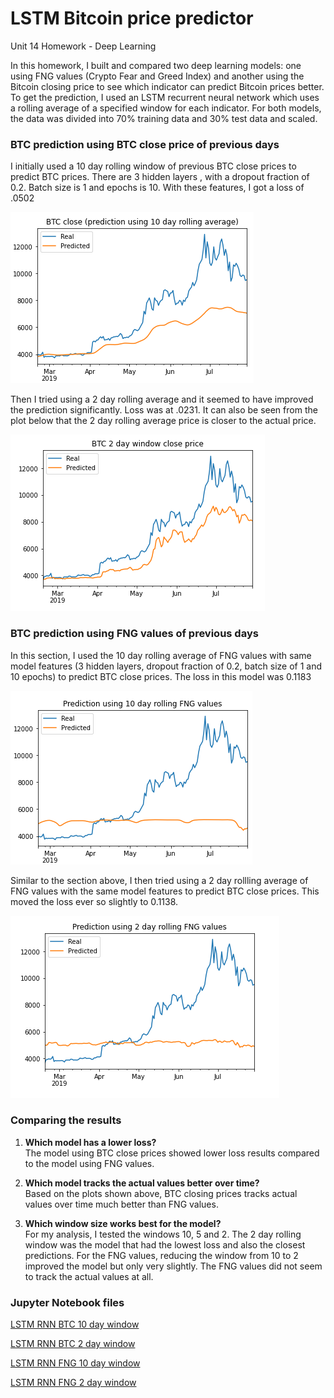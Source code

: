 # LSTM Bitcoin price predictor
Unit 14 Homework - Deep Learning

In this homework, I built and compared two deep learning models: one using FNG values (Crypto Fear and Greed Index) and another using the Bitcoin closing price to see which indicator can predict Bitcoin prices better. To get the prediction, I used an LSTM recurrent neural network which uses a rolling average of a specified window for each indicator. For both models, the data was divided into 70% training data and 30% test data and scaled.


### BTC prediction using BTC close price of previous days

I initially used a 10 day rolling window of previous BTC close prices to predict BTC prices. There are 3 hidden layers , with a dropout fraction of 0.2. Batch size is 1 and epochs is 10. With these features, I got a loss of .0502

![close_10](Images/btc_close_10.png)

Then I tried using a 2 day rolling average and it seemed to have improved the prediction significantly. Loss was at .0231. It can also be seen from the plot below that the 2 day rolling average price is closer to the actual price.

![close_2](Images/btc_close_2.png)


### BTC prediction using FNG values of previous days

In this section, I used the 10 day rolling average of FNG values with same model features (3 hidden layers, dropout fraction of 0.2, batch size of 1 and 10 epochs) to predict BTC close prices. The loss in this model was 0.1183

![fng_10](Images/fng_10.png)

Similar to the section above, I then tried using a 2 day rollling average of FNG values with the same model features to predict BTC close prices. This moved the loss ever so slightly to 0.1138.

![fng_10](Images/fng_2.png)

### Comparing the results

1. **Which model has a lower loss?** <br />
The model using BTC close prices showed lower loss results compared to the model using FNG values.

2. **Which model tracks the actual values better over time?** <br />
Based on the plots shown above, BTC closing prices tracks actual values over time much better than FNG values. 

3. **Which window size works best for the model?** <br />
For my analysis, I tested the windows 10, 5 and 2. The 2 day rolling window was the model that had the lowest loss and also the closest predictions. For the FNG values, reducing the window from 10 to 2 improved the model but only very slightly. The FNG values did not seem to track the actual values at all. 


### Jupyter Notebook files

[LSTM RNN BTC 10 day window](https://github.com/nikanikachan/HW14_DeepLearning/blob/main/lstm_stock_predictor_closing.ipynb)

[LSTM RNN BTC 2 day window](https://github.com/nikanikachan/HW14_DeepLearning/blob/main/lstm_stock_predictor_closing_2daywindow.ipynb)

[LSTM RNN FNG 10 day window](https://github.com/nikanikachan/HW14_DeepLearning/blob/main/lstm_stock_predictor_fng.ipynb)

[LSTM RNN FNG 2 day window](https://github.com/nikanikachan/HW14_DeepLearning/blob/main/lstm_stock_predictor_fng_2daywindow.ipynb)
